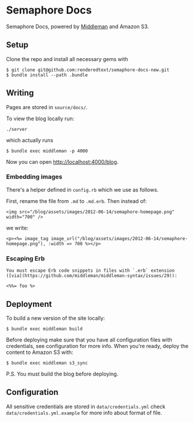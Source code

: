 # Semaphore Docs

Semaphore Docs, powered by [Middleman](http://middlemanapp.com) and Amazon S3.


## Setup

Clone the repo and install all necessary gems with

```
$ git clone git@github.com:renderedtext/semaphore-docs-new.git
$ bundle install --path .bundle
```


## Writing

Pages are stored in `source/docs/`.

To view the blog locally run:

```
./server
```

which actually runs

```
$ bundle exec middleman -p 4000
```

Now you can open [http://localhost:4000/blog](http://localhost:4000/blog).

### Embedding images

There's a helper defined in `config.rb` which we use as follows.

First, rename the file from `.md` to `.md.erb`. Then instead of:

    <img src="/blog/assets/images/2012-06-14/semaphore-homepage.png" width="700" />

we write:

    <p><%= image_tag image_url("/blog/assets/images/2012-06-14/semaphore-homepage.png"), :width => 700 %></p>

### Escaping Erb

    You must escape Erb code snippets in files with `.erb` extension ([via](https://github.com/middleman/middleman-syntax/issues/29)):

    <%%= foo %>


## Deployment

To build a new version of the site locally:

```
$ bundle exec middleman build
```

Before deploying make sure that you have all configuration files with credentials, see configuration for more info.
When you're ready, deploy the content to Amazon S3 with:

```
$ bundle exec middleman s3_sync
```

P.S. You must build the blog before deploying.


## Configuration

All sensitive credentials are stored in `data/credentials.yml` check `data/credentials.yml.example` for more info about format of file.
